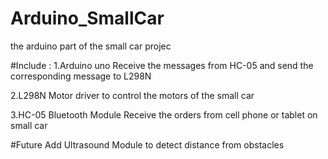 # Arduino_SmallCar
the arduino part of the small car projec

#Include : 
1.Arduino uno
  Receive the messages from HC-05 and send the corresponding message to L298N
  
2.L298N 
  Motor driver to control the motors of the small car
  
3.HC-05 Bluetooth Module
  Receive the orders from cell phone or tablet on small car 
  
#Future
Add Ultrasound Module to detect distance from obstacles
